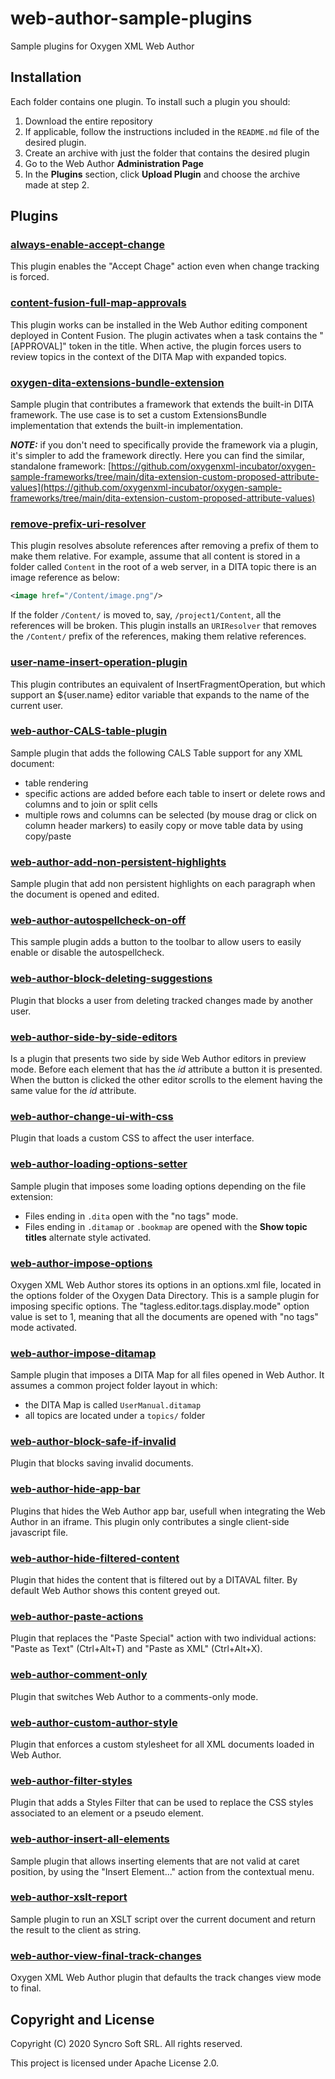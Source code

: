 # web-author-sample-plugins
Sample plugins for Oxygen XML Web Author

## Installation

Each folder contains one plugin. To install such a plugin you should:
 1. Download the entire repository 
 1. If applicable, follow the instructions included in the `README.md` file of the desired plugin.
 1. Create an archive with just the folder that contains the desired plugin
 1. Go to the Web Author **Administration Page**
 1. In the **Plugins** section, click **Upload Plugin** and choose the archive made at step 2.

## Plugins

### [always-enable-accept-change](always-enable-accept-change)
This plugin enables the "Accept Chage" action even when change tracking is forced.

### [content-fusion-full-map-approvals](content-fusion-full-map-approvals)
This plugin works can be installed in the Web Author editing component deployed in Content Fusion.
The plugin activates when a task contains the "[APPROVAL]" token in the title.
When active, the plugin forces users to review topics in the context of the DITA Map with expanded topics.

### [oxygen-dita-extensions-bundle-extension](oxygen-dita-extensions-bundle-extension)
Sample plugin that contributes a framework that extends the built-in DITA framework. The use case is to set a custom ExtensionsBundle implementation that extends the built-in implementation.

**_NOTE:_** if you don't need to specifically provide the framework via a plugin, it's simpler to add the framework directly.
Here you can find the similar, standalone framework: [https://github.com/oxygenxml-incubator/oxygen-sample-frameworks/tree/main/dita-extension-custom-proposed-attribute-values](https://github.com/oxygenxml-incubator/oxygen-sample-frameworks/tree/main/dita-extension-custom-proposed-attribute-values)

### [remove-prefix-uri-resolver](remove-prefix-uri-resolver)
This plugin resolves absolute references after removing a prefix of them to make them relative.
For example, assume that all content is stored in a folder called `Content` in the root of a web server, in a DITA topic there is an image reference as below:
```xml
<image href="/Content/image.png"/>
```
If the folder `/Content/` is moved to, say, `/project1/Content`, all the references will be broken. This plugin installs an `URIResolver` that removes the `/Content/` prefix of the references, making them relative references.

### [user-name-insert-operation-plugin](user-name-insert-operation-plugin)
This plugin contributes an equivalent of InsertFragmentOperation, but which support an ${user.name} editor variable that expands to the name of the current user.

### [web-author-CALS-table-plugin](web-author-CALS-table-plugin)
Sample plugin that adds the following CALS Table support for any XML document:
 - table rendering
 - specific actions are added before each table to insert or delete rows and columns and to join or split cells
 - multiple rows and columns can be selected (by mouse drag or click on column header markers) to easily copy or move table data by using copy/paste

### [web-author-add-non-persistent-highlights](web-author-add-non-persistent-highlights)
Sample plugin that add non persistent highlights on each paragraph when the document is opened and edited.
 
### [web-author-autospellcheck-on-off](web-author-autospellcheck-on-off)
This sample plugin adds a button to the toolbar to allow users to easily enable or disable the autospellcheck.

### [web-author-block-deleting-suggestions](web-author-block-deleting-suggestions)
Plugin that blocks a user from deleting tracked changes made by another user.

### [web-author-side-by-side-editors](web-author-side-by-side-editors)
Is a plugin that presents two side by side Web Author editors in preview mode.
Before each element that has the _id_ attribute a button it is presented. When the button is clicked the other editor scrolls to the element having the same value for the _id_ attribute.

### [web-author-change-ui-with-css](web-author-change-ui-with-css)
Plugin that loads a custom CSS to affect the user interface.

### [web-author-loading-options-setter](web-author-loading-options-setter)
Sample plugin that imposes some loading options depending on the file extension:
 - Files ending in `.dita` open with the "no tags" mode.
 - Files ending in `.ditamap` or `.bookmap` are opened with the **Show topic titles** alternate style activated.

### [web-author-impose-options](web-author-impose-options)
Oxygen XML Web Author stores its options in an options.xml file, located in the options folder of the Oxygen Data Directory.
This is a sample plugin for imposing specific options. The "tagless.editor.tags.display.mode" option value is set to 1,
meaning that all the documents are opened with "no tags" mode activated.

### [web-author-impose-ditamap](web-author-impose-ditamap)
Sample plugin that imposes a DITA Map for all files opened in Web Author. It assumes a common
project folder layout in which:
 - the DITA Map is called `UserManual.ditamap`
 - all topics are located under a `topics/` folder
 
### [web-author-block-safe-if-invalid](web-author-block-safe-if-invalid)
Plugin that blocks saving invalid documents.

### [web-author-hide-app-bar](web-author-hide-app-bar)
Plugins that hides the Web Author app bar, usefull when integrating the Web Author in an iframe.
This plugin only contributes a single client-side javascript file.

### [web-author-hide-filtered-content](web-author-hide-filtered-content)
Plugin that hides the content that is filtered out by a DITAVAL filter. By default Web Author shows this content greyed out.

### [web-author-paste-actions](web-author-paste-actions)
Plugin that replaces the "Paste Special" action with two individual actions: "Paste as Text" (Ctrl+Alt+T) and "Paste as XML" (Ctrl+Alt+X).

### [web-author-comment-only](web-author-comment-only)
Plugin that switches Web Author to a comments-only mode.

### [web-author-custom-author-style](web-author-custom-author-style)
Plugin that enforces a custom stylesheet for all XML documents loaded in Web Author.

### [web-author-filter-styles](web-author-filter-styles)
Plugin that adds a Styles Filter that can be used to replace the CSS styles associated to an element or a pseudo element.

### [web-author-insert-all-elements](web-author-insert-all-elements)
Sample plugin that allows inserting elements that are not valid at caret position, by using the "Insert Element..." action from the contextual menu.

### [web-author-xslt-report](web-author-xslt-report)
Sample plugin to run an XSLT script over the current document and return the result to the client as string.

### [web-author-view-final-track-changes](web-author-view-final-track-changes)
Oxygen XML Web Author plugin that defaults the track changes view mode to final.


## Copyright and License
Copyright (C) 2020 Syncro Soft SRL. All rights reserved.

This project is licensed under Apache License 2.0.
